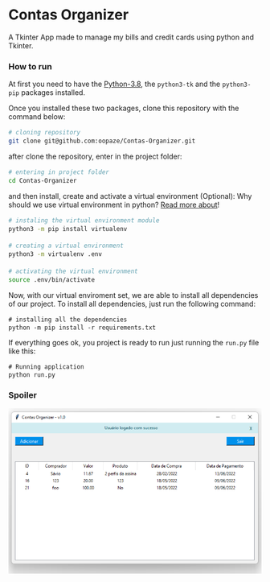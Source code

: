 # Contas Organizer

A Tkinter App made to manage my bills and credit cards using python and Tkinter.

### How to run

At first you need to have the [Python-3.8](https://www.python.org/downloads/), the `python3-tk` and the `python3-pip` packages installed. 

Once you installed these two packages, clone this repository with the command below:
```bash
# cloning repository
git clone git@github.com:oopaze/Contas-Organizer.git
```

after clone the repository, enter in the project folder:
```bash
# entering in project folder
cd Contas-Organizer
```

and then install, create and activate a virtual environment (Optional): Why should we use virtual environment in python? [Read more about](https://towardsdatascience.com/why-you-should-use-a-virtual-environment-for-every-python-project-c17dab3b0fd0)!
```bash
# instaling the virtual environment module
python3 -m pip install virtualenv

# creating a virtual environment
python3 -m virtualenv .env

# activating the virtual environment
source .env/bin/activate
```

Now, with our virtual enviroment set, we are able to install all dependencies of our project. To install all dependencies, just run the following command:
```
# installing all the dependencies
python -m pip install -r requirements.txt
```

If everything goes ok, you project is ready to run just running the `run.py` file like this:
```
# Running application
python run.py
```

### Spoiler

![Contas Organizer Home Screen](https://raw.githubusercontent.com/oopaze/Contas-Organizer/main/home-screen.png)

